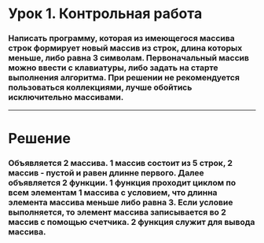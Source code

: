 # Урок 1. Контрольная работа

### Написать программу, которая из имеющегося массива строк формирует новый массив из строк, длина которых меньше, либо равна 3 символам. Первоначальный массив можно ввести с клавиатуры, либо задать на старте выполнения алгоритма. При решении не рекомендуется пользоваться коллекциями, лучше обойтись исключительно массивами.

---

# Решение

### Объявляется 2 массива. 1 массив состоит из 5 строк, 2 массив - пустой и равен длинне первого. Далее объявляется 2 функции. 1 функция проходит циклом по всем элементам 1 массива с условием, что длинна элемента массива меньше либо равна 3. Если условие выполняется, то элемент массива записывается во 2 массив с помощью счетчика. 2 функция служит для вывода массива.
